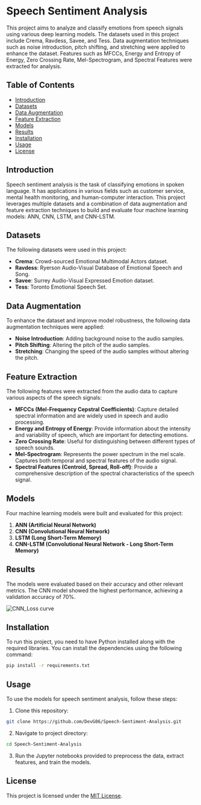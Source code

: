 # Speech Sentiment Analysis

This project aims to analyze and classify emotions from speech signals using various deep learning models. The datasets used in this project include Crema, Ravdess, Savee, and Tess. Data augmentation techniques such as noise introduction, pitch shifting, and stretching were applied to enhance the dataset. Features such as MFCCs, Energy and Entropy of Energy, Zero Crossing Rate, Mel-Spectrogram, and Spectral Features were extracted for analysis.

## Table of Contents

- [Introduction](#introduction)
- [Datasets](#datasets)
- [Data Augmentation](#data-augmentation)
- [Feature Extraction](#feature-extraction)
- [Models](#models)
- [Results](#results)
- [Installation](#installation)
- [Usage](#usage)
- [License](#license)

## Introduction

Speech sentiment analysis is the task of classifying emotions in spoken language. It has applications in various fields such as customer service, mental health monitoring, and human-computer interaction. This project leverages multiple datasets and a combination of data augmentation and feature extraction techniques to build and evaluate four machine learning models: ANN, CNN, LSTM, and CNN-LSTM.

## Datasets

The following datasets were used in this project:

- **Crema**: Crowd-sourced Emotional Multimodal Actors dataset.
- **Ravdess**: Ryerson Audio-Visual Database of Emotional Speech and Song.
- **Savee**: Surrey Audio-Visual Expressed Emotion dataset.
- **Tess**: Toronto Emotional Speech Set.

## Data Augmentation

To enhance the dataset and improve model robustness, the following data augmentation techniques were applied:

- **Noise Introduction**: Adding background noise to the audio samples.
- **Pitch Shifting**: Altering the pitch of the audio samples.
- **Stretching**: Changing the speed of the audio samples without altering the pitch.

## Feature Extraction

The following features were extracted from the audio data to capture various aspects of the speech signals:

- **MFCCs (Mel-Frequency Cepstral Coefficients)**: Capture detailed spectral information and are widely used in speech and audio processing.
- **Energy and Entropy of Energy**: Provide information about the intensity and variability of speech, which are important for detecting emotions.
- **Zero Crossing Rate**: Useful for distinguishing between different types of speech sounds.
- **Mel-Spectrogram**: Represents the power spectrum in the mel scale. Captures both temporal and spectral features of the audio signal.
- **Spectral Features (Centroid, Spread, Roll-off)**: Provide a comprehensive description of the spectral characteristics of the speech signal.

## Models

Four machine learning models were built and evaluated for this project:

1. **ANN (Artificial Neural Network)**
2. **CNN (Convolutional Neural Network)**
3. **LSTM (Long Short-Term Memory)**
4. **CNN-LSTM (Convolutional Neural Network - Long Short-Term Memory)**

## Results

The models were evaluated based on their accuracy and other relevant metrics. The CNN model showed the highest performance, achieving a validation accuracy of 70%.

![CNN_Loss curve](https://github.com/user-attachments/assets/9fed9d71-2391-4c29-b882-f4e4e599f5e6)

## Installation

To run this project, you need to have Python installed along with the required libraries. You can install the dependencies using the following command:

```bash
pip install -r requirements.txt
```

## Usage
To use the models for speech sentiment analysis, follow these steps:

1. Clone this repository:
```bash
git clone https://github.com/DevG06/Speech-Sentiment-Analysis.git
```
2. Navigate to project directory:
```bash
cd Speech-Sentiment-Analysis
```

3. Run the Jupyter notebooks provided to preprocess the data, extract features, and train the models.

## License
This project is licensed under the [MIT License](LICENSE).
